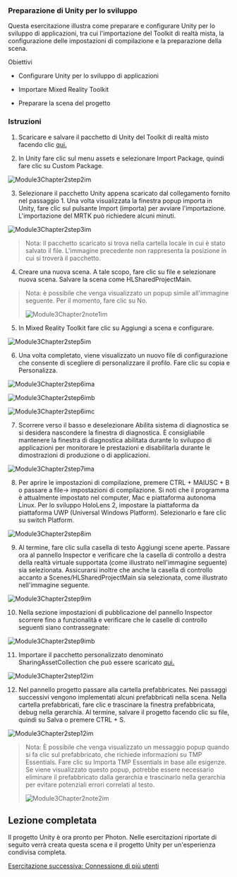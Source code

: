 ### <a name="getting-unity-ready-for-development"></a>Preparazione di Unity per lo sviluppo 


Questa esercitazione illustra come preparare e configurare Unity per lo sviluppo di applicazioni, tra cui l'importazione del Toolkit di realtà mista, la configurazione delle impostazioni di compilazione e la preparazione della scena.

Obiettivi

- Configurare Unity per lo sviluppo di applicazioni

- Importare Mixed Reality Toolkit

- Preparare la scena del progetto

### <a name="instructions"></a>Istruzioni

1. Scaricare e salvare il pacchetto di Unity del Toolkit di realtà misto facendo clic [qui.](https://github.com/microsoft/MixedRealityToolkit-Unity/releases/download/v2.0.0-RC2.1/Microsoft.MixedReality.Toolkit.Unity.Foundation-v2.0.0-RC2.1.unitypackage)

2. In Unity fare clic sul menu assets e selezionare Import Package, quindi fare clic su Custom Package.

![Module3Chapter2step2im](images/module3chapter2step2im.PNG)

3. Selezionare il pacchetto Unity appena scaricato dal collegamento fornito nel passaggio 1. Una volta visualizzata la finestra popup importa in Unity, fare clic sul pulsante Import (importa) per avviare l'importazione. L'importazione del MRTK può richiedere alcuni minuti.

![Module3Chapter2step3im](images/module3chapter2step3im.PNG)

> Nota: Il pacchetto scaricato si trova nella cartella locale in cui è stato salvato il file. L'immagine precedente non rappresenta la posizione in cui si troverà il pacchetto.

4. Creare una nuova scena. A tale scopo, fare clic su file e selezionare nuova scena. Salvare la scena come HLSharedProjectMain.

> Nota: è possibile che venga visualizzato un popup simile all'immagine seguente. Per il momento, fare clic su No.
>
> ![Module3Chapter2note1im](images/module3chapter2note1im.PNG)

5. In Mixed Reality Toolkit fare clic su Aggiungi a scena e configurare.

![Module3Chapter2step5im](images/module3chapter2step5im.PNG)

6. Una volta completato, viene visualizzato un nuovo file di configurazione che consente di scegliere di personalizzare il profilo. Fare clic su copia e Personalizza.

![Module3Chapter2step6ima](images/module3chapter2step6ima.PNG)

![Module3Chapter2step6imb](images/module3chapter2step6imb.PNG)

![Module3Chapter2step6imc](images/module3chapter2step6imc.PNG)

7. Scorrere verso il basso e deselezionare Abilita sistema di diagnostica se si desidera nascondere la finestra di diagnostica. È consigliabile mantenere la finestra di diagnostica abilitata durante lo sviluppo di applicazioni per monitorare le prestazioni e disabilitarla durante le dimostrazioni di produzione o di applicazioni. 

![Module3Chapter2step7ima](images/module3chapter2step7ima.PNG)

8. Per aprire le impostazioni di compilazione, premere CTRL + MAIUSC + B o passare a file-> impostazioni di compilazione. Si noti che il programma è attualmente impostato nel computer, Mac e piattaforma autonoma Linux. Per lo sviluppo HoloLens 2, impostare la piattaforma da piattaforma UWP (Universal Windows Platform). Selezionarlo e fare clic su switch Platform.

![Module3Chapter2step8im](images/module3chapter2step8im.PNG)

9. Al termine, fare clic sulla casella di testo Aggiungi scene aperte. Passare ora al pannello Inspector e verificare che la casella di controllo a destra della realtà virtuale supportata (come illustrato nell'immagine seguente) sia selezionata. Assicurarsi inoltre che anche la casella di controllo accanto a Scenes/HLSharedProjectMain sia selezionata, come illustrato nell'immagine seguente.

![Module3Chapter2step9im](images/module3chapter2step9im.PNG)

10. Nella sezione impostazioni di pubblicazione del pannello Inspector scorrere fino a funzionalità e verificare che le caselle di controllo seguenti siano contrassegnate:

![Module3Chapter2step9imb](images/module3chapter2step9imb.PNG)

11. Importare il pacchetto personalizzato denominato SharingAssetCollection che può essere scaricato [qui.](https://github.com/microsoft/MixedRealityLearning/releases/tag/development)

![Module3Chapter2step12im](images/module3chapter2step11im.PNG)

12. Nel pannello progetto passare alla cartella prefabbricates. Nei passaggi successivi vengono implementati alcuni prefabbricati nella scena. Nella cartella prefabbricati, fare clic e trascinare la finestra prefabbricata, debug nella gerarchia. Al termine, salvare il progetto facendo clic su file, quindi su Salva o premere CTRL + S.

![Module3Chapter2step12im](images/module3chapter2step12im.PNG)

   > Nota: È possibile che venga visualizzato un messaggio popup quando si fa clic sul prefabbricato, che richiede informazioni su TMP Essentials. Fare clic su Importa TMP Essentials in base alle esigenze. Se viene visualizzato questo popup, potrebbe essere necessario eliminare il prefabbricato dalla gerarchia e trascinarlo nella gerarchia per evitare potenziali errori correlati al testo.
   >
>![Module3Chapter2note2im](images/module3chapter2note2im.PNG)


## <a name="congratulations"></a>Lezione completata

Il progetto Unity è ora pronto per Photon. Nelle esercitazioni riportate di seguito verrà creata questa scena e il progetto Unity per un'esperienza condivisa completa.

[Esercitazione successiva: Connessione di più utenti](mrlearning-sharing(photon)-ch3.md)

